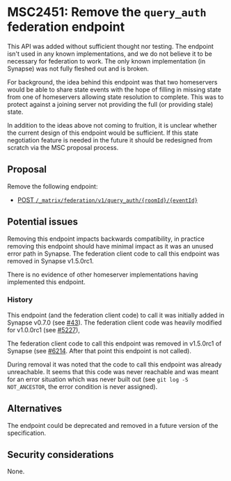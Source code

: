# MSC2451: Remove the `query_auth` federation endpoint

This API was added without sufficient thought nor testing. The endpoint isn't
used in any known implementations, and we do not believe it to be necessary
for federation to work. The only known implementation (in Synapse) was not fully
fleshed out and is broken.

For background, the idea behind this endpoint was that two homeservers would be
able to share state events with the hope of filling in missing state from one
of homeservers allowing state resolution to complete. This was to protect
against a joining server not providing the full (or providing stale) state.

In addition to the ideas above not coming to fruition, it is unclear whether the
current design of this endpoint would be sufficient. If this state negotiation
feature is needed in the future it should be redesigned from scratch via the MSC
proposal process.

## Proposal

Remove the following endpoint:

* [POST `/_matrix/federation/v1/query_auth/{roomId}/{eventId}`](https://matrix.org/docs/spec/server_server/r0.1.3#post-matrix-federation-v1-query-auth-roomid-eventid)

## Potential issues

Removing this endpoint impacts backwards compatibility, in practice removing
this endpoint should have minimal impact as it was an unused error path in
Synapse. The federation client code to call this endpoint was removed in Synapse
v1.5.0rc1.

There is no evidence of other homeserver implementations having implemented this
endpoint.

### History

This endpoint (and the federation client code) to call it was initially
added in Synapse v0.7.0 (see [#43](https://github.com/matrix-org/synapse/pull/43)).
The federation client code was heavily modified for v1.0.0rc1 (see
[#5227](https://github.com/matrix-org/synapse/pull/5227/)),

The federation client code to call this endpoint was removed in v1.5.0rc1 of
Synapse (see [#6214](https://github.com/matrix-org/synapse/pull/6214). After
that point this endpoint is not called).

During removal it was noted that the code to call this endpoint was already
unreachable. It seems that this code was never reachable and was meant for an
error situation which was never built out (see `git log -S NOT_ANCESTOR`, the
error condition is never assigned).

## Alternatives

The endpoint could be deprecated and removed in a future version of the specification.

## Security considerations

None.
